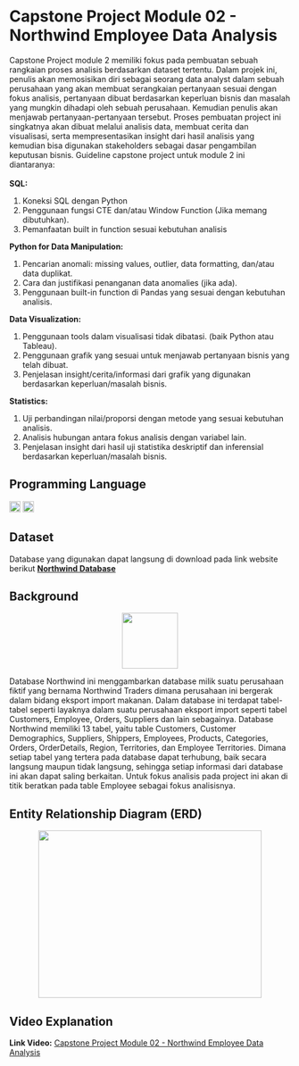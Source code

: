 # Capstone Project Module 02 - Northwind Employee Data Analysis
Capstone Project module 2 memiliki fokus pada pembuatan sebuah rangkaian proses analisis berdasarkan dataset tertentu. Dalam projek ini, penulis akan memosisikan diri sebagai seorang data analyst dalam sebuah perusahaan yang akan membuat serangkaian pertanyaan sesuai dengan fokus analisis, pertanyaan dibuat berdasarkan keperluan bisnis dan masalah yang mungkin dihadapi oleh sebuah perusahaan. Kemudian penulis akan menjawab pertanyaan-pertanyaan tersebut. Proses pembuatan project ini singkatnya akan dibuat melalui analisis data, membuat cerita dan visualisasi, serta mempresentasikan insight dari hasil analisis yang kemudian bisa digunakan stakeholders sebagai dasar pengambilan keputusan bisnis. Guideline capstone project untuk module 2 ini diantaranya: <br>
<br>
**SQL:** <br>
1.	Koneksi SQL dengan Python
2.	Penggunaan fungsi CTE dan/atau Window Function (Jika memang dibutuhkan).
3.	Pemanfaatan built in function sesuai kebutuhan analisis

**Python for Data Manipulation:** <br>
1. Pencarian anomali: missing values, outlier, data formatting, dan/atau data duplikat.
2. Cara dan justifikasi penanganan data anomalies (jika ada).
3. Penggunaan built-in function di Pandas yang sesuai dengan kebutuhan analisis.

**Data Visualization:** <br>
1. Penggunaan tools dalam visualisasi tidak dibatasi. (baik Python atau Tableau). 
2. Penggunaan grafik yang sesuai untuk menjawab pertanyaan bisnis yang telah dibuat. 
3. Penjelasan insight/cerita/informasi dari grafik yang digunakan berdasarkan keperluan/masalah bisnis.

**Statistics:** <br>
1. Uji perbandingan nilai/proporsi dengan metode yang sesuai kebutuhan analisis.
2. Analisis hubungan antara fokus analisis dengan variabel lain.
3. Penjelasan insight dari hasil uji statistika deskriptif dan inferensial berdasarkan keperluan/masalah bisnis.

## Programming Language
<img src="https://upload.wikimedia.org/wikipedia/commons/thumb/c/c3/Python-logo-notext.svg/640px-Python-logo-notext.svg.png" width="20" height="20" /> <img src="https://encrypted-tbn0.gstatic.com/images?q=tbn:ANd9GcQgQejmuwOaqLE3MboVe3ftOnRAjhm4vm6dbfAuC3dy5zs5ggVEYAxPkr2UHR1Xi3mF12Y&usqp=CAU" width="20" height="20" />

## Dataset
Database yang digunakan dapat langsung di download pada link website berikut [**Northwind Database**](https://drive.google.com/drive/folders/1fTHrwh_gcLsOFKXHnUzUGEu_APxLoD9i)

## Background
<p align="center">
  <img width="100" height="100" src="https://northwindgroup.com/wp-content/uploads/2018/05/header-logo-sq-200w-transparent-top.png">
</p>
Database Northwind ini menggambarkan database milik suatu perusahaan fiktif yang bernama Northwind Traders dimana perusahaan ini bergerak dalam bidang eksport import makanan. Dalam database ini terdapat tabel-tabel seperti layaknya dalam suatu perusahaan eksport import seperti tabel Customers, Employee, Orders, Suppliers dan lain sebagainya. Database Northwind memiliki 13 tabel, yaitu table Customers, Customer Demographics, Suppliers, Shippers, Employees, Products, Categories, Orders, OrderDetails, Region, Territories, dan Employee Territories. Dimana setiap tabel yang tertera pada database dapat terhubung, baik secara langsung maupun tidak langsung, sehingga setiap informasi dari database ini akan dapat saling berkaitan. Untuk fokus analisis pada project ini akan di titik beratkan pada table Employee sebagai fokus analisisnya.

## **Entity Relationship Diagram (ERD)**
<p align="center">
  <img width="400" height="300" src="https://docs.yugabyte.com/images/sample-data/northwind/northwind-er-diagram.png">
</p>

## Video Explanation
**Link Video:** [Capstone Project Module 02 - Northwind Employee Data Analysis](https://youtu.be/Jq41rhISAX0)
